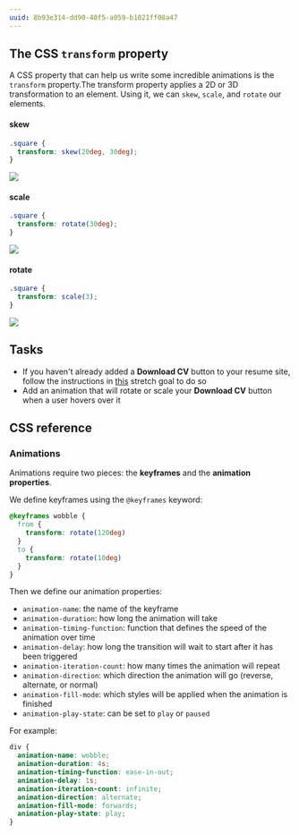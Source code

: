 ```yaml
---
uuid: 8b93e314-dd90-40f5-a059-b1021ff08a47
---
```




## The CSS `transform` property

A CSS property that can help us write some incredible animations is the `transform` property.The transform property applies a 2D or 3D transformation to an element. Using it, we can `skew`, `scale`, and `rotate` our elements.

#### skew

```css
.square {
  transform: skew(20deg, 30deg);
}
```

![](https://cl.ly/360F1a3Q1P2D/Image%202017-10-01%20at%206.34.14%20PM.png)

#### scale

```css
.square {
  transform: rotate(30deg);
}
```

![](https://cl.ly/3x072d120l2z/Image%202017-10-01%20at%206.34.43%20PM.png)

#### rotate

```css
.square {
  transform: scale(3);
}
```

![](https://cl.ly/0s2123303B1a/Screen%20Recording%202017-10-01%20at%2006.36%20PM.gif)

## Tasks

- If you haven't already added a **Download CV** button to your resume site, follow the instructions in [this](/872f1868-83fa-4e85-90ad-e9c2e67bec6c) stretch goal to do so
- Add an animation that will rotate or scale your **Download CV** button when a user hovers over it


## CSS reference

### Animations

Animations require two pieces: the **keyframes** and the **animation properties**.

We define keyframes using the `@keyframes` keyword:

```css
@keyframes wobble {
  from {
    transform: rotate(120deg)
  }
  to {
    transform: rotate(10deg)
  }
}
```

Then we define our animation properties:

- `animation-name`: the name of the keyframe
- `animation-duration`: how long the animation will take
- `animation-timing-function`: function that defines the speed of the animation over time
- `animation-delay`: how long the transition will wait to start after it has been triggered
- `animation-iteration-count`: how many times the animation will repeat
- `animation-direction`: which direction the animation will go (reverse, alternate, or normal)
- `animation-fill-mode`: which styles will be applied when the animation is finished
- `animation-play-state`: can be set to `play` or `paused`

For example:

```css
div {
  animation-name: wobble;
  animation-duration: 4s;
  animation-timing-function: ease-in-out;
  animation-delay: 1s;
  animation-iteration-count: infinite;
  animation-direction: alternate;
  animation-fill-mode: forwards;
  animation-play-state: play;
}
```
